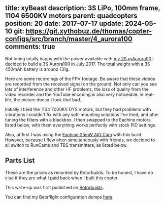 title: xyBeast
description: 3S LiPo, 100mm frame, 1104 6500KV motors
parent: quadcopters
position: 20
date: 2017-07-17
update: 2024-05-10
git: https://git.xythobuz.de/thomas/copter-configs/src/branch/master/4_aurora100
comments: true
---

<!--% backToParent() %-->

Not being totally happy with the power available with [my 2S xyAurora90](aurora90.html) I decided to build a 3S Aurora100 in July 2017.
The total weight with a 3S 450mAh battery is around 131g.

<!--%
lightgallery([
    [ "img/xyaurora100_1.jpg", "Original Setup with AIO cam, Front Top view" ],
    [ "img/aurora100_weight.jpg", "RTF with battery on a scale" ],
])
%-->

Here are some recordings of the FPV footage.
Be aware that these videos are recorded from the received signal on the ground.
Not only can you see lots of interference and other HF problems, the loss of quality from the video recorder and the YouTube encoding is also very noticeable.
In real-life, the picture doesn't look *that* bad.

<!--%
lightgallery([
    [ "https://www.youtube.com/watch?v=MnF7B3rD5VM", "img/xyaurora100_crash_thumb.jpg", "Aurora100 flight with crash" ],
    [ "https://www.youtube.com/watch?v=798ncBkBHos", "img/xyaurora100_owl_thumb.jpg", "Micro Quadcopter attacked by Owl" ],
    [ "https://www.youtube.com/watch?v=KEHhSCol_AY", "img/xybeast_prop_break_thumb.jpg", "Brushless 100mm 3S Quadcopter Test, 5-blade prop breaking in-flight" ]
])
%-->

Initially I tried the 1104 7000KV DYS motors, but they had problems with vibrations I couldn't fix with any soft-mounting solutions I've tried, and after tuning the filters with a blackbox.
I then swapped to the Eachine motors listed below, with them everything works perfectly with stock PID settings.

Also, at first I was using the [Eachine 25mW AIO Cam](https://www.banggood.com/Eachine-AIO-FPV-5_8G-25mW-48CH-VTX-600TVL-CMOS-1-or-4-inch-Camera-For-Aurora-90-100-RC-Drone-FPV-Racing-p-1122902.html?akmClientCountry=DE&p=3F201911077692015010&cur_warehouse=CN) with this build.
However, because I flew often simultaneously with friends, we decided to all switch to RunCams and TBS transmitters, as listed below.

## Parts List

These are the prices as recorded by Rotorbuilds.
To be honest, I have no clue if they are what I paid back when I built this copter.

<!--%
tableHelper([ "align-right", "align-last-right", "align-right monospaced"],
    [ "Part", "Description", "Cost" ], [
        [ "Frame", ("Eachine Aurora 100 100MM Mini Brushless FPV Multirotor Racing Frame 14.5g Carbon Fiber", "https://www.banggood.com/Eachine-Aurora-100-100MM-Mini-Brushless-FPV-Multirotor-Racing-Frame-14_5g-Carbon-Fiber-p-1133462.html?p=3F201911077692015010"), "11.99$" ],
        [ "Spare", ("Eachine Aurora 100 Mini Brushless FPV Racer Spare Part 2mm 2.5mm Bottom Plate 3K Carbon Fiber", "https://www.banggood.com/Eachine-Aurora-100-Mini-Brushless-FPV-Racer-Spare-Part-2mm-2_5mm-Bottom-Plate-3K-Carbon-Fiber-p-1144532.html?p=3F201911077692015010&cur_warehouse=CN&ID=529763"), "5.39$" ],
        [ "FC", ("Eachine Minicube 20x20mm F4 OSD Compatible Frsky Flysky DSM RX Blheli_S 10A For Aurora 68 90 100", "https://www.banggood.com/Eachine-Minicube-20x20mm-F4-OSD-Compatible-Frsky-Flysky-DSM-RX-Blheli_S-10A-For-Aurora-68-90-100-p-1165366.html?p=3F201911077692015010"), "60.99$" ],
        [ "Motors", ("4 x Eachine Upgrade Motor 1104 6500KV Brushless Motor 1-3S For Eachine Aurora 90 100 RC Drone FPV Racing", "https://www.banggood.com/Eachine-1104-6500KV-1-3S-Brushless-Motor-For-Eachine-Aurora-90-100-Mini-FPV-Racer-p-1138072.html?p=3F201911077692015010&cur_warehouse=CN"), "35.56$" ],
        [ "Props", ("10 Pairs Racerstar 1935 50mm 5 Blade Racing Propeller 1.5mm Mounting Hole For Micro FPV Frame", "https://www.banggood.com/10-Pairs-Racerstar-1935-50mm-5-Blade-Racing-Propeller-1_5mm-Mounting-Hole-For-Micro-FPV-Frame-p-1129109.html?p=3F201911077692015010"), "8.29$" ],
        [ "Cam", ("RunCam Micro Sparrow 2.1mm", "https://shop.runcam.com/runcam-micro-sparrow/"), "31.97$" ],
        [ "VTx", ("TBS Unify Pro V3 5V", "https://www.team-blacksheep.com/products/prod:unify_pro"), "54.74$" ],
        [ "Bats", ("Tattu 450mAh 11.1V 75C 3S1P Lipo Battery Pack- Long Size for H Frame", "https://www.gensace.de/tattu-450mah-11-1v-75c-3s1p-lipo-battery-pack-long-size-for-h-frame.html"), "15.89$" ],
        [ "Misc", ("4 PCS Eachine Propeller Guard For Aurora 100 Mini FPV Racing RC Drone 1102 1103 1104 1105 Brushless Motor", "https://www.banggood.com/4-PCS-Eachine-Propeller-Guard-For-Aurora-100-Mini-FPV-Racing-RC-Drone-1102-1103-1104-1105-Brushless-Motor-p-1143685.html?akmClientCountry=DE&p=3F201911077692015010&cur_warehouse=CN&ID=224"), "2.49$" ],
        [ "", "Sum", "227.31$" ]
    ]
)
%-->

This write-up was first published on [Rotorbuilds](https://rotorbuilds.com/build/5577).

You can find my Betaflight configuration dumps [here](https://git.xythobuz.de/thomas/copter-configs/src/branch/master/4_aurora100).
